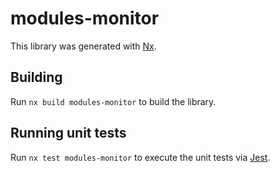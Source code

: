# modules-monitor

This library was generated with [Nx](https://nx.dev).

## Building

Run `nx build modules-monitor` to build the library.

## Running unit tests

Run `nx test modules-monitor` to execute the unit tests via [Jest](https://jestjs.io).

